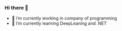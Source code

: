 ### Hi there 👋

- 🔭 i’m currently working in company of programming
- 🌱 I’m currently learning DeepLeaning and .NET


